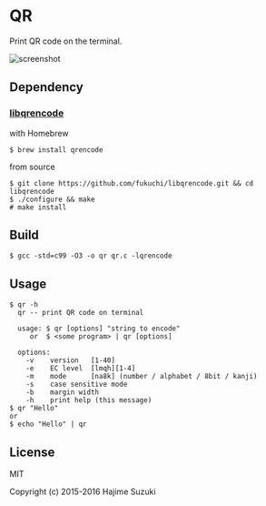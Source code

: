 # QR

Print QR code on the terminal.

![screenshot](https://github.com/ocxtal/clock/blob/master/screenshot.png)

## Dependency

### [libqrencode](https://github.com/fukuchi/libqrencode)

with Homebrew
	
	$ brew install qrencode

from source

	$ git clone https://github.com/fukuchi/libqrencode.git && cd libqrencode
	$ ./configure && make
	# make install

## Build

	$ gcc -std=c99 -O3 -o qr qr.c -lqrencode

## Usage

```
$ qr -h
  qr -- print QR code on terminal

  usage: $ qr [options] "string to encode"
     or  $ <some program> | qr [options]

  options:
    -v    version   [1-40]
    -e    EC level  [lmqh][1-4]
    -m    mode      [na8k] (number / alphabet / 8bit / kanji)
    -s    case sensitive mode
    -b    margin width
    -h    print help (this message)
$ qr "Hello"
or
$ echo "Hello" | qr
```

## License

MIT

Copyright (c) 2015-2016 Hajime Suzuki